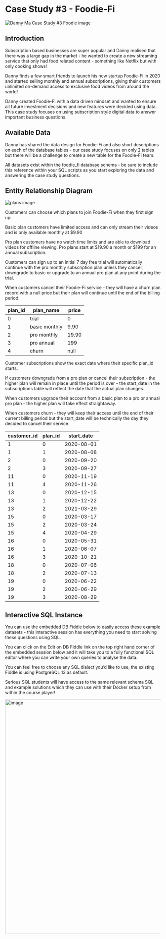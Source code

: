 # Case Study #3 - Foodie-Fi

![Danny Ma Case Study #3 Foodie image](https://8weeksqlchallenge.com/images/case-study-designs/3.png)

## Introduction
Subscription based businesses are super popular and Danny realised that there was a large gap in the market - he wanted to create a new streaming service that only had food related content - something like Netflix but with only cooking shows!

Danny finds a few smart friends to launch his new startup Foodie-Fi in 2020 and started selling monthly and annual subscriptions, giving their customers unlimited on-demand access to exclusive food videos from around the world!

Danny created Foodie-Fi with a data driven mindset and wanted to ensure all future investment decisions and new features were decided using data. This case study focuses on using subscription style digital data to answer important business questions.

## Available Data
Danny has shared the data design for Foodie-Fi and also short descriptions on each of the database tables - our case study focuses on only 2 tables but there will be a challenge to create a new table for the Foodie-Fi team.

All datasets exist within the foodie_fi database schema - be sure to include this reference within your SQL scripts as you start exploring the data and answering the case study questions.

## Entity Relationship Diagram

![plans image](https://8weeksqlchallenge.com/images/case-study-3-erd.png)

Customers can choose which plans to join Foodie-Fi when they first sign up.

Basic plan customers have limited access and can only stream their videos and is only available monthly at $9.90

Pro plan customers have no watch time limits and are able to download videos for offline viewing. Pro plans start at $19.90 a month or $199 for an annual subscription.

Customers can sign up to an initial 7 day free trial will automatically continue with the pro monthly subscription plan unless they cancel, downgrade to basic or upgrade to an annual pro plan at any point during the trial.

When customers cancel their Foodie-Fi service - they will have a churn plan record with a null price but their plan will continue until the end of the billing period.

|plan_id	|plan_name|	price|
|--|--|--|
|0	|trial|	0|
|1	|basic monthly|	9.90|
|2	|pro monthly|	19.90|
|3	|pro annual|	199|
|4|	churn	|null|


Customer subscriptions show the exact date where their specific plan_id starts.

If customers downgrade from a pro plan or cancel their subscription - the higher plan will remain in place until the period is over - the start_date in the subscriptions table will reflect the date that the actual plan changes.

When customers upgrade their account from a basic plan to a pro or annual pro plan - the higher plan will take effect straightaway.

When customers churn - they will keep their access until the end of their current billing period but the start_date will be technically the day they decided to cancel their service.

| customer_id | plan_id | 	start_date|
|--|--|--|
| 1 | 0 | 	2020-08-01|
| 1 | 1 | 	2020-08-08|
| 2 | 0 | 	2020-09-20|
| 2 | 3 | 	2020-09-27|
| 11 | 0 | 	2020-11-19|
| 11 | 4 | 	2020-11-26|
| 13 | 0 | 	2020-12-15|
| 13 | 1 | 	2020-12-22|
| 13 | 2 | 	2021-03-29|
| 15 | 0 | 	2020-03-17|
| 15 | 2 | 	2020-03-24|
| 15 | 4 | 	2020-04-29|
| 16 | 0 | 	2020-05-31|
| 16 | 1 | 	2020-06-07|
| 16 | 3 | 	2020-10-21|
| 18 | 0 | 	2020-07-06|
| 18 | 2 | 	2020-07-13|
| 19 | 0 | 	2020-06-22|
| 19 | 2 | 	2020-06-29|
| 19 | 3 | 	2020-08-29|

## Interactive SQL Instance
You can use the embedded DB Fiddle below to easily access these example datasets - this interactive session has everything you need to start solving these questions using SQL.

You can click on the Edit on DB Fiddle link on the top right hand corner of the embedded session below and it will take you to a fully functional SQL editor where you can write your own queries to analyse the data.

You can feel free to choose any SQL dialect you’d like to use, the existing Fiddle is using PostgreSQL 13 as default.

Serious SQL students will have access to the same relevant schema SQL and example solutions which they can use with their Docker setup from within the course player!

<img width="757" alt="image" src="https://user-images.githubusercontent.com/96453138/217677612-1b874844-9a98-4dc2-b970-3594b1904f0d.png">

